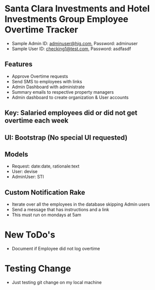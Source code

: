 # Santa Clara Investments and Hotel Investments Group Employee Overtime Tracker
- Sample Admin ID: adminuser@hig.com, Password: adminuser
- Sample User ID: checking1@test.com, Password: asdfasdf

## Features
- Approve Overtime requests
- Send SMS to employees with links
- Admin Dashboard with administrate
- Summary emails to respective property managers
- Admin dashboard to create organization & User accounts

## Key: Salaried employees did or did not get overtime each week

## UI: Bootstrap (No special UI requested)
## Models
- Request: date:date, rationale:text
- User: devise
- AdminUser: STI

## Custom Notification Rake
- Iterate over all the employees in the database skipping Admin users
- Send a message that has instructions and a link
- This must run on mondays at 5am

# New ToDo's
- Document if Employee did not log overtime

# Testing Change
- Just testing git change on my local machine
